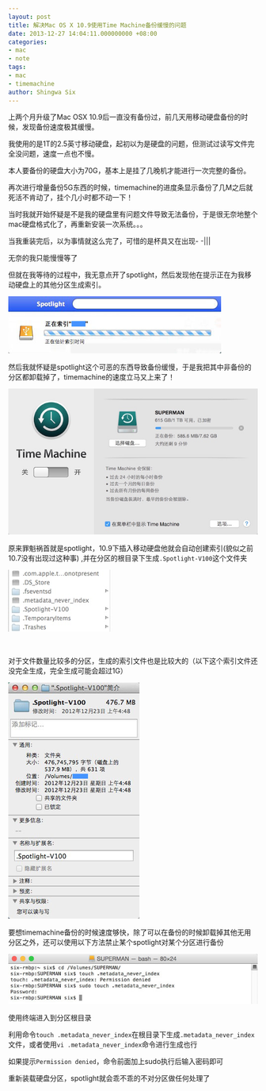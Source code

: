 ```yaml
---
layout: post
title: 解决Mac OS X 10.9使用Time Machine备份缓慢的问题
date: 2013-12-27 14:04:11.000000000 +08:00
categories:
- mac
- note
tags:
- mac
- timemachine
author: Shingwa Six
---
```


上两个月升级了Mac OSX 10.9后一直没有备份过，前几天用移动硬盘备份的时候，发现备份速度极其缓慢。

我使用的是1T的2.5英寸移动硬盘，起初以为是硬盘的问题，但测试过读写文件完全没问题，速度一点也不慢。

本人要备份的硬盘大小为70G，基本上是挂了几晚机才能进行一次完整的备份。

再次进行增量备份5G东西的时候，timemachine的进度条显示备份了几M之后就死活不肯动了，挂个几小时都不动一下！

当时我就开始怀疑是不是我的硬盘里有问题文件导致无法备份，于是很无奈地整个mac硬盘格式化了，再重新安装一次系统。。。

当我重装完后，以为事情就这么完了，可惜的是杯具又在出现- -|||

无奈的我只能慢慢等了

但就在我等待的过程中，我无意点开了spotlight，然后发现他在提示正在为我移动硬盘上的其他分区生成索引。

![timemachine_slow_1](/assets/osx/timemachine_slow_1.jpg)

然后我就怀疑是spotlight这个可恶的东西导致备份缓慢，于是我把其中非备份的分区都卸载掉了，timemachine的速度立马又上来了！

![timemachine_slow_3](/assets/osx/timemachine_slow_3.jpg)

原来罪魁祸首就是spotlight，10.9下插入移动硬盘他就会自动创建索引(貌似之前10.7没有出现过这种事) ,并在分区的根目录下生成`.Spotlight-V100`这个文件夹

![timemachine_slow_4](/assets/osx/timemachine_slow_4.jpg)

&nbsp;

对于文件数量比较多的分区，生成的索引文件也是比较大的（以下这个索引文件还没完全生成，完全生成可能会超过1G）

![timemachine_slow_2](/assets/osx/timemachine_slow_2.jpg)

要想timemachine备份的时候速度够快，除了可以在备份的时候卸载掉其他无用分区之外，还可以使用以下方法禁止某个spotlight对某个分区进行备份

![timemachine_slow_5](/assets/osx/timemachine_slow_5.jpg)

使用终端进入到分区根目录

利用命令`touch .metadata_never_index`在根目录下生成`.metadata_never_index`文件，或者使用`vi .metadata_never_index`命令进行生成也行

如果提示`Permission denied`，命令前面加上sudo执行后输入密码即可

重新装载硬盘分区，spotlight就会乖不乖的不对分区做任何处理了
